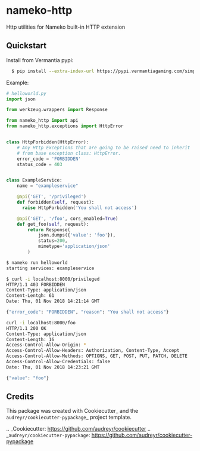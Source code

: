 nameko-http
===========

Http utilities for Nameko built-in HTTP extension

Quickstart
----------

Install from Vermantia pypi:

```bash
  $ pip install --extra-index-url https://pypi.vermantiagaming.com/simple nameko-http
```

Example:

```python
# helloworld.py
import json

from werkzeug.wrappers import Response

from nameko_http import api
from nameko_http.exceptions import HttpError


class HttpForbidden(HttpError):
    # Any Http Exceptions that are going to be raised need to inherit
    # from base exception class: HttpError.
    error_code = 'FORBIDDEN'
    status_code = 403


class ExampleService:
    name = "exampleservice"

    @api('GET', '/privileged')
    def forbidden(self, request):
      raise HttpForbidden('You shall not access')

    @api('GET', '/foo', cors_enabled=True)
    def get_foo(self, request):
        return Response(
            json.dumps({'value': 'foo'}),
            status=200,
            mimetype='application/json'
        )
```

```bash
$ nameko run helloworld
starting services: exampleservice
```

```bash
$ curl -i localhost:8000/privileged
HTTP/1.1 403 FORBIDDEN
Content-Type: application/json
Content-Lentgh: 61
Date: Thu, 01 Nov 2018 14:21:14 GMT

{"error_code": "FORBIDDEN", "reason": "You shall not access"}
```

```bash 
curl -i localhost:8000/foo
HTTP/1.1 200 OK
Content-Type: application/json
Content-Length: 16
Access-Control-Allow-Origin: *
Access-Control-Allow-Headers: Authorization, Content-Type, Accept
Access-Control-Allow-Methods: OPTIONS, GET, POST, PUT, PATCH, DELETE
Access-Control-Allow-Credentials: false
Date: Thu, 01 Nov 2018 14:23:21 GMT

{"value": "foo"}
```

Credits
-------

This package was created with Cookiecutter_ and the `audreyr/cookiecutter-pypackage`_ project template.

.. _Cookiecutter: https://github.com/audreyr/cookiecutter
.. _`audreyr/cookiecutter-pypackage`: https://github.com/audreyr/cookiecutter-pypackage
